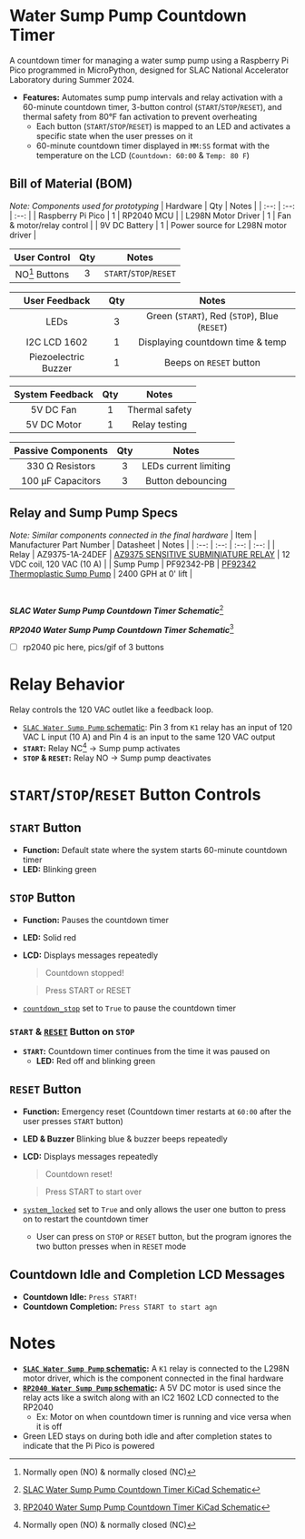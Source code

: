 # Water Sump Pump Countdown Timer
A countdown timer for managing a water sump pump using a Raspberry Pi Pico programmed in MicroPython, designed for SLAC National Accelerator Laboratory during Summer 2024.
- **Features:** Automates sump pump intervals and relay activation with a 60-minute countdown timer, 3-button control (`START`/`STOP`/`RESET`), and thermal safety from 80°F fan activation to prevent overheating
  - Each button (`START`/`STOP`/`RESET`) is mapped to an LED and activates a specific state when the user presses on it
  - 60-minute countdown timer displayed in `MM:SS` format with the temperature on the LCD (`Countdown: 60:00` & `Temp: 80 F`)

## Bill of Material (BOM)
*Note: Components used for prototyping*
| Hardware | Qty | Notes |
| :--: | :--: | :--: |
| Raspberry Pi Pico | 1 | RP2040 MCU |
| L298N Motor Driver | 1 | Fan & motor/relay control |
| 9V DC Battery | 1 | Power source for L298N motor driver |

| User Control | Qty | Notes |
| :--: | :--: | :--: |
| NO[^1] Buttons | 3 | `START`/`STOP`/`RESET` |

| User Feedback | Qty | Notes |
| :--: | :--: | :--: |
| LEDs | 3 | Green (`START`), Red (`STOP`), Blue (`RESET`) |
| I2C LCD 1602 | 1 | Displaying countdown time & temp |
| Piezoelectric Buzzer | 1 | Beeps on `RESET` button |

| System Feedback | Qty | Notes |
| :--: | :--: | :--: |
| 5V DC Fan | 1 | Thermal safety |
| 5V DC Motor | 1 | Relay testing |

| Passive Components | Qty | Notes |
| :--: | :--: | :--: |
| 330 &#8486; Resistors | 3 | LEDs current limiting |
| 100 &mu;F Capacitors | 3 | Button debouncing |

## Relay and Sump Pump Specs
*Note: Similar components connected in the final hardware*
| Item | Manufacturer Part Number | Datasheet | Notes |
| :--: | :--: | :--: | :--: |
| Relay | AZ9375-1A-24DEF | [AZ9375 SENSITIVE SUBMINIATURE RELAY](https://www.azettler.com/pdfs/az9375.pdf) | 12 VDC coil, 120 VAC (10 A) |
| Sump Pump | PF92342-PB | [PF92342 Thermoplastic Sump Pump](https://fergusonprod.a.bigcontent.io/v1/static/5097488_7397986_specification) | 2400 GPH at 0' lift |

<br>

***SLAC Water Sump Pump Countdown Timer Schematic***[^2]

***RP2040 Water Sump Pump Countdown Timer Schematic***[^3]

- [ ] rp2040 pic here, pics/gif of 3 buttons

# Relay Behavior
Relay controls the 120 VAC outlet like a feedback loop.
- [`SLAC Water Sump Pump` schematic](LINK): Pin 3 from `K1` relay has an input of 120 VAC L input (10 A) and Pin 4 is an input to the same 120 VAC output
- **`START`:** Relay NC[^1] &rarr; Sump pump activates
- **`STOP` & `RESET`:** Relay NO &rarr; Sump pump deactivates


# `START`/`STOP`/`RESET` Button Controls
## `START` Button
- **Function:** Default state where the system starts 60-minute countdown timer
- **LED:** Blinking green


## `STOP` Button
- **Function:** Pauses the countdown timer
- **LED:** Solid red
- **LCD:** Displays messages repeatedly
  > Countdown stopped!
  
  > Press START or RESET
- [`countdown_stop`](LINK) set to `True` to pause the countdown timer

### `START` & [`RESET`](#reset-button) Button on `STOP`
- **`START`:** Countdown timer continues from the time it was paused on
  - **LED:** Red off and blinking green


## `RESET` Button
- **Function:** Emergency reset (Countdown timer restarts at `60:00` after the user presses `START` button)
- **LED & Buzzer** Blinking blue & buzzer beeps repeatedly
- **LCD:** Displays messages repeatedly
  > Countdown reset!
  
  > Press START to start over
- [`system_locked`](LINK) set to `True` and only allows the user one button to press on to restart the countdown timer
  - User can press on `STOP` or `RESET` button, but the program ignores the two button presses when in `RESET` mode


## Countdown Idle and Completion LCD Messages
- **Countdown Idle:** `Press START!`
- **Countdown Completion:** `Press START to start agn`


# Notes
- **[`SLAC Water Sump Pump` schematic](LINK):** A `K1` relay is connected to the L298N motor driver, which is the component connected in the final hardware
- **[`RP2040 Water Sump Pump` schematic](LINK):** A 5V DC motor is used since the relay acts like a switch along with an IC2 1602 LCD connected to the RP2040
  - Ex: Motor on when countdown timer is running and vice versa when it is off
- Green LED stays on during both idle and after completion states to indicate that the Pi Pico is powered


[^1]: Normally open (NO) & normally closed (NC)
[^2]: [SLAC Water Sump Pump Countdown Timer KiCad Schematic](LINK)
[^3]: [RP2040 Water Sump Pump Countdown Timer KiCad Schematic](LINK)
